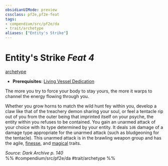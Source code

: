 ```yaml
---
obsidianUIMode: preview
cssclass: pf2e,pf2e-feat
tags:
- compendium/src/pf2e/da
- trait/archetype
aliases: ["Entity's Strike"]
---
```

# Entity's Strike  *Feat 4*  
[archetype](../../Rules/traits/archetype.md)  

- **Prerequisites**: [Living Vessel Dedication](living-vessel-dedication-da.md)

The more you try to force your body to stay yours, the more it warps to channel the energy flowing through you.

Whether you grow horns to match the wild hunt fey within you, develop a claw like that of the treachery demon sharing your soul, or feel a tentacle rip out of you from the outer being that imprinted itself on your psyche, the entity within you refuses to be contained. You gain an unarmed attack of your choice with its type determined by your entity. It deals `1d6` damage of a damage type appropriate for the unarmed attack (such as bludgeoning for the tentacle). This unarmed attack is in the brawling weapon group and has the agile, [finesse](../../Rules/traits/finesse.md), and [magical](../../Rules/traits/magical.md) traits.

*Source: Dark Archive p. 140*  
%% #compendium/src/pf2e/da #trait/archetype %%
